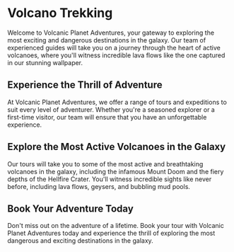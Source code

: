 <!--font:Open Sans-->

# Volcano Trekking

Welcome to Volcanic Planet Adventures, your gateway to exploring the most exciting and dangerous destinations in the galaxy. Our team of experienced guides will take you on a journey through the heart of active volcanoes, where you'll witness incredible lava flows like the one captured in our stunning wallpaper.

## Experience the Thrill of Adventure

At Volcanic Planet Adventures, we offer a range of tours and expeditions to suit every level of adventurer. Whether you're a seasoned explorer or a first-time visitor, our team will ensure that you have an unforgettable experience.

## Explore the Most Active Volcanoes in the Galaxy

Our tours will take you to some of the most active and breathtaking volcanoes in the galaxy, including the infamous Mount Doom and the fiery depths of the Hellfire Crater. You'll witness incredible sights like never before, including lava flows, geysers, and bubbling mud pools.

## Book Your Adventure Today

Don't miss out on the adventure of a lifetime. Book your tour with Volcanic Planet Adventures today and experience the thrill of exploring the most dangerous and exciting destinations in the galaxy.

<!--

Write me markdown content of website with wallpaper:

"A photograph of a lava flow on a volcanic planet, with the red and orange colors evoking a sense of danger and excitement."

The header of the page should not be copy of the text but rather a real content of the website which is using this wallpaper.


---


# Volcanic Planet Adventures

Welcome to Volcanic Planet Adventures, your gateway to exploring the most exciting and dangerous destinations in the galaxy. Our team of experienced guides will take you on a journey through the heart of active volcanoes, where you'll witness incredible lava flows like the one captured in our stunning wallpaper.

## Experience the Thrill of Adventure

At Volcanic Planet Adventures, we offer a range of tours and expeditions to suit every level of adventurer. Whether you're a seasoned explorer or a first-time visitor, our team will ensure that you have an unforgettable experience.

## Explore the Most Active Volcanoes in the Galaxy

Our tours will take you to some of the most active and breathtaking volcanoes in the galaxy, including the infamous Mount Doom and the fiery depths of the Hellfire Crater. You'll witness incredible sights like never before, including lava flows, geysers, and bubbling mud pools.

## Book Your Adventure Today

Don't miss out on the adventure of a lifetime. Book your tour with Volcanic Planet Adventures today and experience the thrill of exploring the most dangerous and exciting destinations in the galaxy.


---


Write me a Google font which is best fitting for the website.

Pick from the list:
- Montserrat
- Lato
- Inter
- Poppins
- Playfair Display
- Raleway
- Futura
- Orbitron
- Dancing Script
- Roboto
- Exo 2
- Barlow Condensed
- Cinzel
- Cinzel Decorative
- Alegreya
- Cabin
- Open Sans
- Cormorant Garamond
- Lobster
- Barlow Condensed
- IBM Plex Sans
- Great Vibes


Write just the font name nothing else.


---


Open Sans

-->

